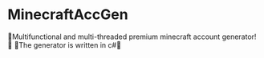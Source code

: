# MinecraftAccGen
🌴Multifunctional and multi-threaded premium minecraft account generator!🌴
🚀The generator is written in c#🚀
